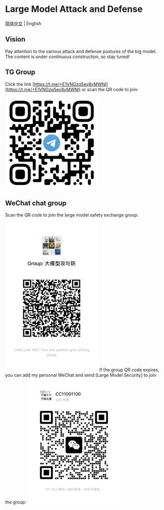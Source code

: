 # Large Model Attack and Defense

[简体中文](https://github.com/llm-sec/.github/blob/main/profile/README.md) | English

## Vision

Pay attention to the various attack and defense postures of the big model. The content is under continuous construction, so stay tuned!

## TG Group

Click the link [https://t.me/+E1VNGzq5ev8yMWNl](https://t.me/+E1VNGzq5ev8yMWNl) or scan the QR code to join:

<img src="README.assets/tg-group-qr-code.png" width="300px">





## WeChat chat group

Scan the QR code to join the large model safety exchange group:

<img src="README.assets/weixin-group-qr-code.png" width="300px">
If the group QR code expires, you can add my personal WeChat and send [Large Model Security] to join the group:

<img src="./README.assets/cc11001100-weixin-rq-code.png" width="300px">







